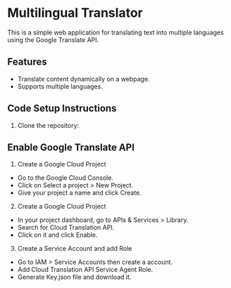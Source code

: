# Multilingual Translator

This is a simple web application for translating text into multiple languages using the Google Translate API.

## Features
- Translate content dynamically on a webpage.
- Supports multiple languages.

## Code Setup Instructions
1. Clone the repository:

## Enable Google Translate API
1. Create a Google Cloud Project
-  Go to the Google Cloud Console.
-  Click on Select a project > New Project.
-  Give your project a name and click Create.
2. Create a Google Cloud Project
-  In your project dashboard, go to APIs & Services > Library.
-  Search for Cloud Translation API.
-  Click on it and click Enable.
3. Create a Service Account and add Role
-  Go to IAM > Service Accounts then create a account.
-  Add Cloud Translation API Service Agent Role.
-  Generate Key.json file and download it.
